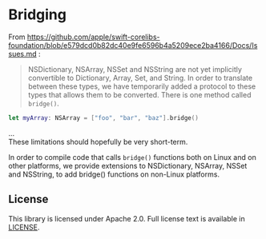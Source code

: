 # Bridging
From https://github.com/apple/swift-corelibs-foundation/blob/e579dcd0b82dc40e9fe6596b4a5209ece2ba4166/Docs/Issues.md :

> NSDictionary, NSArray, NSSet and NSString are not yet implicitly convertible to Dictionary, Array, Set, and String. In order to translate between these types, we have temporarily added a protocol to these types that allows them to be converted. There is one method called `bridge()`.
```swift
let myArray: NSArray = ["foo", "bar", "baz"].bridge()
```
... <br /> These limitations should hopefully be very short-term.

In order to compile code that calls `bridge()` functions both on Linux and on other platforms, we provide extensions to NSDictionary, NSArray, NSSet and NSString, to add bridge() functions on non-Linux platforms.

## License

This library is licensed under Apache 2.0. Full license text is available in [LICENSE](LICENSE.txt).
